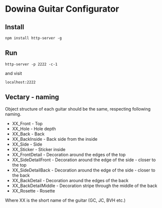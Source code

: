 # Dowina Guitar Configurator

## Install
```
npm install http-server -g
```

## Run

```
http-server -p 2222 -c-1
```

and visit

```
localhost:2222
```

## Vectary - naming

Object structure of each guitar should be the same, respecting following naming.

- XX_Front - Top
- XX_Hole - Hole depth
- XX_Back - Back
- XX_BackInside - Back side from the inside
- XX_Side - Side
- XX_Sticker - Sticker inside
- XX_FrontDetail - Decoration around the edges of the top
- XX_SideDetailFront - Decoration around the edge of the side - closer to the top
- XX_SideDetailBack - Decoration around the edge of the side - closer to the back
- XX_BackDetail - Decoration around the edges of the back
- XX_BackDetailMiddle - Decoration stripe through the middle of the back
- XX_Rosette - Rosette

Where XX is the short name of the guitar (GC, JC, BVH etc.)